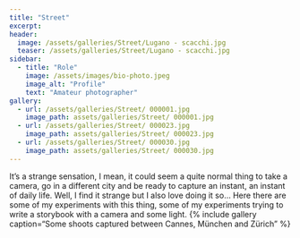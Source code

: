 ```yaml
---
title: "Street"
excerpt: 
header:
  image: /assets/galleries/Street/Lugano - scacchi.jpg
  teaser: /assets/galleries/Street/Lugano - scacchi.jpg
sidebar:
  - title: "Role"
    image: /assets/images/bio-photo.jpeg
    image_alt: "Profile"
    text: "Amateur photographer"
gallery:
  - url: /assets/galleries/Street/ 000001.jpg
    image_path: assets/galleries/Street/ 000001.jpg
  - url: /assets/galleries/Street/ 000023.jpg
    image_path: assets/galleries/Street/ 000023.jpg
  - url: /assets/galleries/Street/ 000030.jpg
    image_path: assets/galleries/Street/ 000030.jpg
---
```


It’s a strange sensation, I mean, it could seem a quite normal thing to take a camera, go in a different city and be ready to capture an instant, an instant of daily life.
Well, I find it strange but I also love doing it so…
Here there are some of my experiments with this thing, some of my experiments trying to write a storybook with a camera and some light.
{% include gallery caption=“Some shoots captured between Cannes, München and Zürich” %}